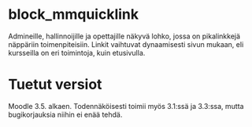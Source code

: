 # block_mmquicklink

Admineille, hallinnoijille ja opettajille näkyvä
lohko, jossa on pikalinkkejä näppäriin toimenpiteisiin.
Linkit vaihtuvat dynaamisesti sivun mukaan, eli kursseilla
on eri toimintoja, kuin etusivulla.

# Tuetut versiot

Moodle 3.5. alkaen.
Todennäköisesti toimii myös 3.1:ssä ja 3.3:ssa, mutta bugikorjauksia niihin ei enää tehdä.
